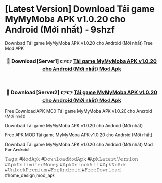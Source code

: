 # [Latest Version] Download Tải game MyMyMoba APK v1.0.20 cho Android (Mới nhất) - 9shzf

Download Tải game MyMyMoba APK v1.0.20 cho Android (Mới nhất) Free Mod APK

<div align="center">
<h3>🔴 Download [Server1] 👉👉 <a href="https://apk-comot.site?title=Tải_game_MyMyMoba_APK_v1.0.20_cho_Android_(Mới_nhất)">Tải game MyMyMoba APK v1.0.20 cho Android (Mới nhất) Mod Apk</a></h3><br>

<h3>🔴 Download [Server2] 👉👉 <a href="https://apk-comot.site?title=Tải_game_MyMyMoba_APK_v1.0.20_cho_Android_(Mới_nhất)">Tải game MyMyMoba APK v1.0.20 cho Android (Mới nhất) Mod Apk</a></h3>
</div>


Free Download APK MOD Tải game MyMyMoba APK v1.0.20 cho Android (Mới nhất)

Download Tải game MyMyMoba APK v1.0.20 cho Android (Mới nhất) 

Free APK MOD Tải game MyMyMoba APK v1.0.20 cho Android (Mới nhất) 

Download Tải game MyMyMoba APK v1.0.20 cho Android (Mới nhất) Mod For Android

𝚃𝚊𝚐𝚜: #𝙼𝚘𝚍𝙰𝚙𝚔 #𝙳𝚘𝚠𝚗𝚕𝚘𝚊𝚍𝙼𝚘𝚍𝙰𝚙𝚔 #𝙰𝚙𝚔𝙻𝚊𝚝𝚎𝚜𝚝𝚅𝚎𝚛𝚜𝚒𝚘𝚗 #𝙰𝚙𝚔𝚄𝚗𝚕𝚒𝚖𝚒𝚝𝚎𝚍𝙼𝚘𝚗𝚎𝚢 #𝙰𝚙𝚔𝚄𝚗𝚕𝚘𝚌𝚔𝙰𝚕𝚕 #𝙰𝚙𝚔𝙽𝚘𝙰𝚍𝚜 #𝚄𝚗𝚕𝚘𝚌𝚔𝙿𝚛𝚎𝚖𝚒𝚞𝚖 #𝙵𝚘𝚛𝙰𝚗𝚍𝚛𝚘𝚒𝚍 #𝙵𝚛𝚎𝚎𝙳𝚘𝚠𝚗𝚕𝚘𝚊𝚍 #home_design_mod_apk